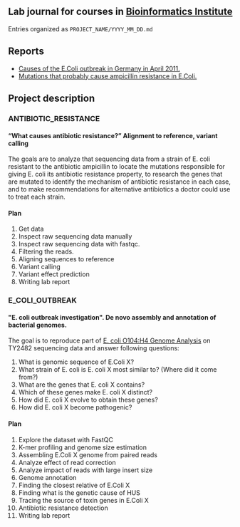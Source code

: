 ## Lab journal for courses in [Bioinformatics Institute](https://bioinf.me/education/program/)

Entries organized as `PROJECT_NAME/YYYY_MM_DD.md`

## Reports
* [Causes of the E.Coli outbreak in Germany in April 2011.](https://github.com/DespairedController/bioinf_lab_journal/blob/main/E_COLI_OUTBREAK/What%20caused%20an%20E.%20Coli%20outbreak.pdf)
* [Mutations that probably cause ampicillin resistance in E.Coli.](https://github.com/DespairedController/bioinf_lab_journal/blob/main/ANTIBIOTIC_RESISTANCE/Mutations%20that%20probably%20cause%20ampicillin%20resistance%20in%20E.Coli..pdf)

## Project description
### ANTIBIOTIC_RESISTANCE
#### “What causes antibiotic resistance?” Alignment to reference, variant calling
The goals are to analyze that sequencing data from a strain of E. coli resistant to the antibiotic ampicillin to locate the mutations responsible for giving E. coli its antibiotic resistance property, to research the genes that are mutated to identify the mechanism of antibiotic resistance in each case, and to make recommendations for alternative antibiotics a doctor could use to treat each strain.

#### Plan
1. Get data
2. Inspect raw sequencing data manually
3. Inspect raw sequencing data with fastqc.
4. Filtering the reads.
5. Aligning sequences to reference
6. Variant calling
7. Variant effect prediction
8. Writing lab report

### E_COLI_OUTBREAK
#### "E. coli outbreak investigation". De novo assembly and annotation of bacterial genomes.
The goal is to reproduce part of [E. coli O104:H4 Genome Analysis](https://github.com/ehec-outbreak-crowdsourced/BGI-data-analysis/wiki) on TY2482 sequencing data and answer following questions:
1. What is genomic sequence of E.Coli X?
2. What strain of E. coli is E. coli X most similar to? (Where did it come from?)
3. What are the genes that E. coli X contains?
4. Which of these genes make E. coli X distinct?
5. How did E. coli X evolve to obtain these genes?
6. How did E. coli X become pathogenic?

#### Plan
1. Explore the dataset with FastQC
2. K-mer profiling and genome size estimation
3. Assembling E.Coli X genome from paired reads
4. Analyze effect of read correction
5. Analyze impact of reads with large insert size
6. Genome annotation
7. Finding the closest relative of E.Coli X
8. Finding what is the genetic cause of HUS
9. Tracing the source of toxin genes in E.Coli X
10. Antibiotic resistance detection
11. Writing lab report
